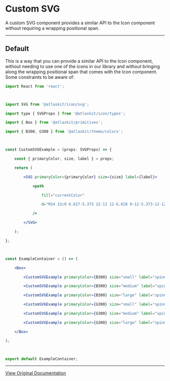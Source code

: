 # Custom SVG

A custom SVG component provides a similar API to the Icon component without requiring a wrapping positional span.

---

## Default

This is a way that you can provide a similar API to the Icon component, without needing to use one of the icons in our library and without bringing along the wrapping positional span that comes with the Icon component. Some constraints to be aware of: 

```jsx
import React from 'react';



import SVG from '@atlaskit/icon/svg';

import type { SVGProps } from '@atlaskit/icon/types';

import { Box } from '@atlaskit/primitives';

import { B300, G300 } from '@atlaskit/theme/colors';



const CustomSVGExample = (props: SVGProps) => {

	const { primaryColor, size, label } = props;

	return (

		<SVG primaryColor={primaryColor} size={size} label={label}>

			<path

				fill="currentColor"

				d="M24 12c0 6.627-5.373 12-12 12-6.628 0-12-5.373-12-12C0 5.372 5.372 0 12 0c6.627 0 12 5.372 12 12zM12 2.92A9.08 9.08 0 002.92 12 9.08 9.08 0 0012 21.08 9.08 9.08 0 0021.081 12 9.08 9.08 0 0012 2.92zm0 16.722A7.64 7.64 0 014.36 12 7.64 7.64 0 0112 4.36 7.64 7.64 0 0119.641 12a7.64 7.64 0 01-7.64 7.641z"

			/>

		</SVG>

	);

};



const ExampleContainer = () => (

	<Box>

		<CustomSVGExample primaryColor={B300} size="small" label="spinner" />

		<CustomSVGExample primaryColor={B300} size="medium" label="spinner" />

		<CustomSVGExample primaryColor={B300} size="large" label="spinner" />

		<CustomSVGExample primaryColor={G300} size="small" label="spinner" />

		<CustomSVGExample primaryColor={G300} size="medium" label="spinner" />

		<CustomSVGExample primaryColor={G300} size="large" label="spinner" />

	</Box>

);



export default ExampleContainer;
```

---

[View Original Documentation](https://atlassian.design/components/icon/custom-svg/examples)
